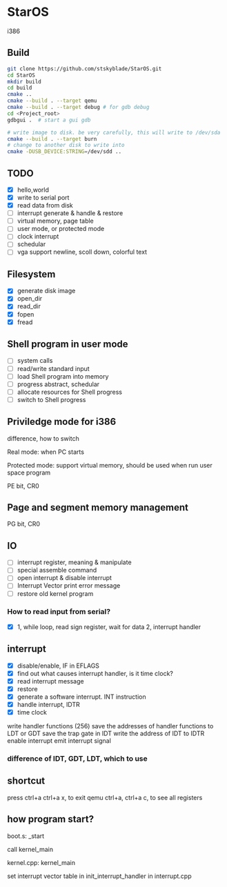 # StarOS
i386

## Build

```bash
git clone https://github.com/stskyblade/StarOS.git
cd StarOS
mkdir build
cd build
cmake ..
cmake --build . --target qemu
cmake --build . --target debug # for gdb debug
cd <Project_root>
gdbgui .  # start a gui gdb

# write image to disk. be very carefully, this will write to /dev/sda
cmake --build . --target burn
# change to another disk to write into
cmake -DUSB_DEVICE:STRING=/dev/sdd ..
```

## TODO
- [x] hello,world
- [x] write to serial port
- [x] read data from disk
- [ ] interrupt generate & handle & restore
- [ ] virtual memory, page table
- [ ] user mode, or protected mode
- [ ] clock interrupt
- [ ] schedular
- [ ] vga support newline, scoll down, colorful text

## Filesystem
- [x] generate disk image
- [x] open_dir
- [x] read_dir
- [x] fopen
- [x] fread

## Shell program in user mode
- [ ] system calls
- [ ] read/write standard input
- [ ] load Shell program into memory
- [ ] progress abstract, schedular
- [ ] allocate resources for Shell progress
- [ ] switch to Shell progress

## Priviledge mode for i386
difference, how to switch

Real mode:
when PC starts

Protected mode:
support virtual memory, should be used when run user space program

PE bit, CR0

## Page and segment memory management
PG bit, CR0

## IO
- [ ] interrupt register, meaning & manipulate
- [ ] special assemble command
- [ ] open interrupt & disable interrupt
- [ ] Interrupt Vector print error message
- [ ] restore old kernel program

### How to read input from serial?
- [x] 1, while loop, read sign register, wait for data
2, interrupt handler

## interrupt
- [x] disable/enable, IF in EFLAGS
- [x] find out what causes interrupt handler, is it time clock?
- [x] read interrupt message
- [x] restore
- [x] generate a software interrupt. INT instruction
- [x] handle interrupt, IDTR
- [x] time clock

write handler functions (256)
save the addresses of handler functions to LDT or GDT
save the trap gate in IDT
write the address of IDT to IDTR
enable interrupt
emit interrupt signal

### difference of IDT, GDT, LDT, which to use

## shortcut

press ctrl+a ctrl+a x, to exit qemu
ctrl+a, ctrl+a c, to see all registers

## how program start?

boot.s: _start

call kernel_main

kernel.cpp: kernel_main

set interrupt vector table in init_interrupt_handler in interrupt.cpp
